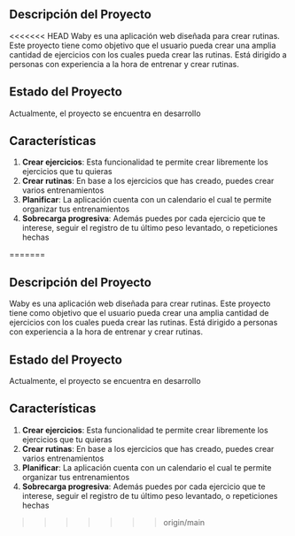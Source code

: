 ## Descripción del Proyecto

<<<<<<< HEAD
Waby es una aplicación web diseñada para crear rutinas. Este proyecto tiene como objetivo que el usuario pueda crear una amplia cantidad de ejercicios con los cuales pueda crear las rutinas. Está dirigido a personas con experiencia a la hora de entrenar y crear rutinas.

## Estado del Proyecto

Actualmente, el proyecto se encuentra en desarrollo

## Características

1. **Crear ejercicios**: Esta funcionalidad te permite crear libremente los ejercicios que tu quieras
2. **Crear rutinas**: En base a los ejercicios que has creado, puedes crear varios entrenamientos
3. **Planificar**: La aplicación cuenta con un calendario el cual te permite organizar tus entrenamientos
4. **Sobrecarga progresiva**: Además puedes por cada ejercicio que te interese, seguir el registro de tu último peso levantado, o repeticiones hechas

=======
## Descripción del Proyecto

Waby es una aplicación web diseñada para crear rutinas. Este proyecto tiene como objetivo que el usuario pueda crear una amplia cantidad de ejercicios con los cuales pueda crear las rutinas. Está dirigido a personas con experiencia a la hora de entrenar y crear rutinas.

## Estado del Proyecto

Actualmente, el proyecto se encuentra en desarrollo

## Características

1. **Crear ejercicios**: Esta funcionalidad te permite crear libremente los ejercicios que tu quieras
2. **Crear rutinas**: En base a los ejercicios que has creado, puedes crear varios entrenamientos
3. **Planificar**: La aplicación cuenta con un calendario el cual te permite organizar tus entrenamientos
4. **Sobrecarga progresiva**: Además puedes por cada ejercicio que te interese, seguir el registro de tu último peso levantado, o repeticiones hechas

>>>>>>> origin/main
